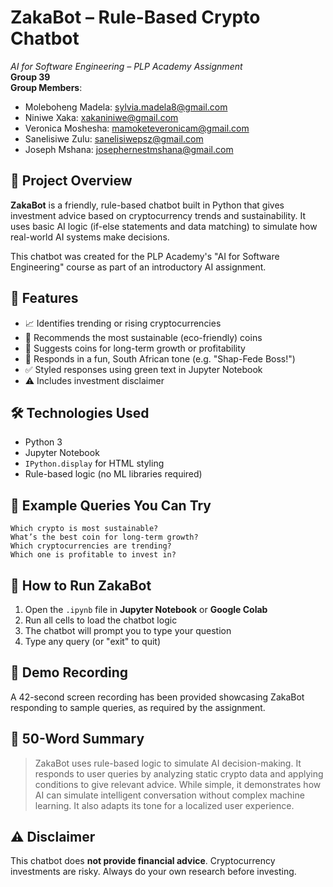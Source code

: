 # ZakaBot – Rule-Based Crypto Chatbot
*AI for Software Engineering – PLP Academy Assignment*  
**Group 39**  
**Group Members**: 
- Moleboheng Madela: sylvia.madela8@gmail.com
- Niniwe Xaka: xakaniniwe@gmail.com
- Veronica Moshesha: mamoketeveronicam@gmail.com
- Sanelisiwe Zulu: sanelisiwepsz@gmail.com
- Joseph Mshana: josephernestmshana@gmail.com

## 🧠 Project Overview

**ZakaBot** is a friendly, rule-based chatbot built in Python that gives investment advice based on cryptocurrency trends and sustainability. It uses basic AI logic (if-else statements and data matching) to simulate how real-world AI systems make decisions.

This chatbot was created for the PLP Academy's "AI for Software Engineering" course as part of an introductory AI assignment.

## 🚀 Features

- 📈 Identifies trending or rising cryptocurrencies
- 🌱 Recommends the most sustainable (eco-friendly) coins
- 💸 Suggests coins for long-term growth or profitability
- 💬 Responds in a fun, South African tone (e.g. "Shap-Fede Boss!")
- ✅ Styled responses using green text in Jupyter Notebook
- ⚠️ Includes investment disclaimer

## 🛠️ Technologies Used

- Python 3
- Jupyter Notebook
- `IPython.display` for HTML styling
- Rule-based logic (no ML libraries required)

## 🔄 Example Queries You Can Try

```
Which crypto is most sustainable?
What’s the best coin for long-term growth?
Which cryptocurrencies are trending?
Which one is profitable to invest in?
```

## 🧪 How to Run ZakaBot

1. Open the `.ipynb` file in **Jupyter Notebook** or **Google Colab**
2. Run all cells to load the chatbot logic
3. The chatbot will prompt you to type your question
4. Type any query (or "exit" to quit)

## 📸 Demo Recording

A 42-second screen recording has been provided showcasing ZakaBot responding to sample queries, as required by the assignment.

## 📝 50-Word Summary

> ZakaBot uses rule-based logic to simulate AI decision-making. It responds to user queries by analyzing static crypto data and applying conditions to give relevant advice. While simple, it demonstrates how AI can simulate intelligent conversation without complex machine learning. It also adapts its tone for a localized user experience.

## ⚠️ Disclaimer

This chatbot does **not provide financial advice**. Cryptocurrency investments are risky. Always do your own research before investing.

